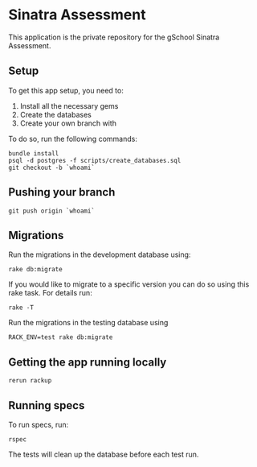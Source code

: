 # Sinatra Assessment

This application is the private repository for the gSchool Sinatra Assessment.

## Setup

To get this app setup, you need to:

1. Install all the necessary gems
1. Create the databases
1. Create your own branch with

To do so, run the following commands:

    bundle install
    psql -d postgres -f scripts/create_databases.sql
    git checkout -b `whoami`

## Pushing your branch

    git push origin `whoami`

## Migrations

Run the migrations in the development database using:

    rake db:migrate

If you would like to migrate to a specific version you can do so using this rake task. For details run:

    rake -T

Run the migrations in the testing database using

    RACK_ENV=test rake db:migrate

## Getting the app running locally

    rerun rackup

## Running specs

To run specs, run:

    rspec

The tests will clean up the database before each test run.
